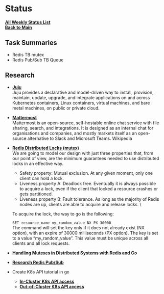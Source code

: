 # Status

**[All Weekly Status List](./2024/status_list.md)**\
**[Back to Main](../../../README.md)**

## Task Summaries

- Redis TB mutex
- Redis Pub/Sub TB Queue

## Research

- **[Juju](../../../research/a_l/juju/tutorial.md)**\
  Juju provides a declarative and model-driven way to install, provision, maintain, update, upgrade, and integrate applications on and across Kubernetes containers, Linux containers, virtual machines, and bare metal machines, on public or private cloud.

- **[Mattermost](../../../research/m_z/mattermost/mattermost.md)** \
  Mattermost is an open-source, self-hostable online chat service with file sharing, search, and integrations. It is designed as an internal chat for organisations and companies, and mostly markets itself as an open-source alternative to Slack and Microsoft Teams. Wikipedia

- **[Redis Distributed Locks (mutex)](../../../research/m_z/redis/mutex/distributed_locks.md)**\
  We are going to model our design with just three properties that, from our point of view, are the minimum guarantees needed to use distributed locks in an effective way.

  - Safety property: Mutual exclusion. At any given moment, only one client can hold a lock.
  - Liveness property A: Deadlock free. Eventually it is always possible to acquire a lock, even if the client that locked a resource crashes or gets partitioned.
  - Liveness property B: Fault tolerance. As long as the majority of Redis nodes are up, clients are able to acquire and release locks. \

  To acquire the lock, the way to go is the following:

  `SET resource_name my_random_value NX PX 30000` \
  The command will set the key only if it does not already exist (NX option), with an expire of 30000 milliseconds (PX option). The key is set to a value “my_random_value”. This value must be unique across all clients and all lock requests.

- **[Handling Mutexes in Distributed Systems with Redis and Go](../../../volumes/go/tutorials/redis_sentinel/mutex/tutorial_redis_mutex_go.md)**

- **[Research Redis Pub/Sub](https://redis.io/docs/latest/develop/interact/pubsub/)**
- Create K8s API tutorial in go
  - **[In-Cluster K8s API access](../../../volumes/go/tutorials/k8s/in-cluster-client-configuration.md)**
  - **[Out-of-Cluster K8s API access](../../../volumes/go/tutorials/k8s/out-of-cluster-client-configuration/out-of-cluster-client-configuration.md)**
